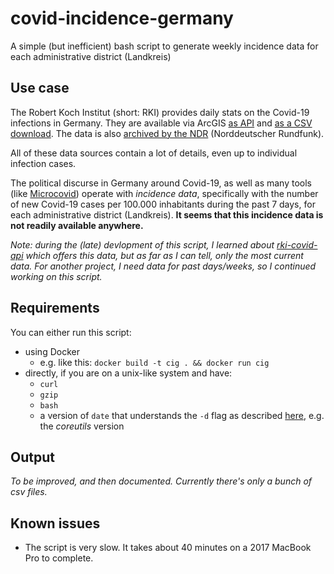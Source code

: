 # covid-incidence-germany
A simple (but inefficient) bash script to generate weekly incidence data for each administrative district (Landkreis)

## Use case
The Robert Koch Institut (short: RKI) provides daily stats on the Covid-19 infections in Germany. They are available via ArcGIS [as API](https://npgeo-corona-npgeo-de.hub.arcgis.com/datasets/dd4580c810204019a7b8eb3e0b329dd6_0) and [as a CSV download](https://www.arcgis.com/home/item.html?id=f10774f1c63e40168479a1feb6c7ca74). The data is also [archived by the NDR](https://github.com/NorddeutscherRundfunk/corona_daten) (Norddeutscher Rundfunk).

All of these data sources contain a lot of details, even up to individual infection cases.

The political discurse in Germany around Covid-19, as well as many tools (like [Microcovid](https://www.microcovid.org)) operate with _incidence data_, specifically with the number of new Covid-19 cases per 100.000 inhabitants during the past 7 days, for each administrative district (Landkreis). **It seems that this incidence data is not readily available anywhere.**

_Note: during the (late) devlopment of this script, I learned about [rki-covid-api](https://github.com/marlon360/rki-covid-api) which offers this data, but as far as I can tell, only the most current data. For another project, I need data for past days/weeks, so I continued working on this script._

## Requirements
You can either run this script:
 * using Docker
   * e.g. like this: `docker build -t cig . && docker run cig`
 * directly, if you are on a unix-like system and have:
   * `curl`
   * `gzip`
   * `bash`
   * a version of `date` that understands the `-d` flag as described [here](https://man7.org/linux/man-pages/man1/date.1.html), e.g. the _coreutils_ version
   
## Output
_To be improved, and then documented. Currently there's only a bunch of csv files._

## Known issues
 * The script is very slow. It takes about 40 minutes on a 2017 MacBook Pro to complete.
